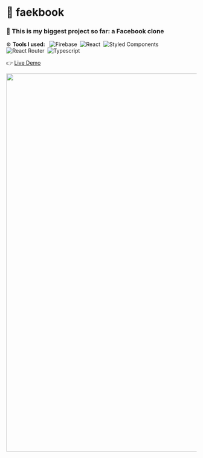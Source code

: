 # 🌱 faekbook

### 🤩 This is my biggest project so far: a Facebook clone

⚙️ **Tools I used:** &nbsp;
![Firebase](https://img.shields.io/badge/-Firebase-05122A?style=flat&logo=firebase)&nbsp;
![React](https://img.shields.io/badge/-React-05122A?style=flat&logo=react)&nbsp;
![Styled Components](https://img.shields.io/badge/-Styled%20Components-05122A?style=flat&logo=styled-components)&nbsp;
![React Router](https://img.shields.io/badge/-React%20Router-05122A?style=flat&logo=react-router)&nbsp;
![Typescript](https://img.shields.io/badge/-Typescript-05122A?style=flat&logo=typescript)&nbsp;

👉 [Live Demo](https://thanh-luan-nguyen.github.io/faekbook/)

<img src="https://github.com/thanh-luan-nguyen/thanh-luan-nguyen/blob/main/project_preview_gifs/theOdinProject/faekbook.gif" width=1000/>
